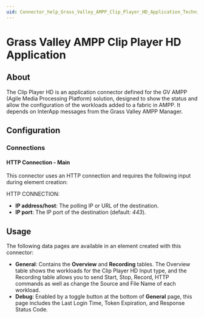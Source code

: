 ```yaml
---
uid: Connector_help_Grass_Valley_AMPP_Clip_Player_HD_Application_Technical
---
```


# Grass Valley AMPP Clip Player HD Application

## About

The Clip Player HD  is an application connector defined for the GV AMPP (Agile Media Processing Platform) solution, designed to show the status and allow the configuration of the workloads added to a fabric in AMPP. It depends on InterApp messages from the Grass Valley AMPP Manager.

## Configuration

### Connections

#### HTTP Connection - Main

This connector uses an HTTP connection and requires the following input during element creation:

HTTP CONNECTION:

- **IP address/host**: The polling IP or URL of the destination.
- **IP port**: The IP port of the destination (default: *443*).

## Usage

The following data pages are available in an element created with this connector:

- **General**: Contains the **Overview** and **Recording** tables. The Overview table shows the workloads for the Clip Player HD Input type, and the Recording table allows you to send Start, Stop, Record,  HTTP commands as well as change the Source and File Name of each workload.
- **Debug**: Enabled by a toggle button at the bottom of **General** page, this page includes the Last Login Time, Token Expiration, and Response Status Code.
